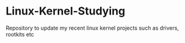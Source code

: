 # Linux-Kernel-Studying

Repository to update my recent linux kernel projects such as drivers, rootkits etc
